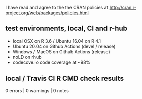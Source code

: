 I have read and agree to the the CRAN policies at
http://cran.r-project.org/web/packages/policies.html

## test environments, local, CI and r-hub

- local OSX on R 3.6 / Ubuntu 16.04 on R 4.1
- Ubuntu 20.04 on Github Actions (devel / release)
- Windows / MacOS on Github Actions (release)
- noLD on rhub
- codecove.io code coverage at ~98%

## local / Travis CI R CMD check results

0 errors | 0 warnings | 0 notes